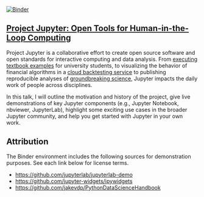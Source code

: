 [![Binder](https://mybinder.org/badge.svg)](https://mybinder.org/v2/gh/parente/ncsu2018/master)

## [Project Jupyter: Open Tools for Human-in-the-Loop Computing](https://www.lib.ncsu.edu/events/open-tools-for-human-in-the-loop-computing)

Project Jupyter is a collaborative effort to create open source software and open standards for interactive computing and data analysis. From [executing textbook examples](https://speakerdeck.com/fperez/keynote-for-jupytercon-2017-in-nyc?slide=26) for university students,  to visualizing the behavior of financial algorithms in a [cloud backtesting service](https://www.quantopian.com/notebooks/survey) to publishing reproducible analyses of [groundbreaking science](https://blog.jupyter.org/congratulations-to-the-ligo-and-virgo-collaborations-from-project-jupyter-5923247be019), Jupyter impacts the daily work of people across disciplines.

In this talk, I will outline the motivation and history of the project, give live demonstrations of key Jupyter components (e.g., Jupyter Notebook, nbviewer, JupyterLab), highlight some exciting use cases in the broader Jupyter community, and help you get started with Jupyter in your own work.

## Attribution

The Binder environment includes the following sources for demonstration purposes. See each link below for license terms.

* https://github.com/jupyterlab/jupyterlab-demo
* https://github.com/jupyter-widgets/ipywidgets
* https://github.com/jakevdp/PythonDataScienceHandbook
